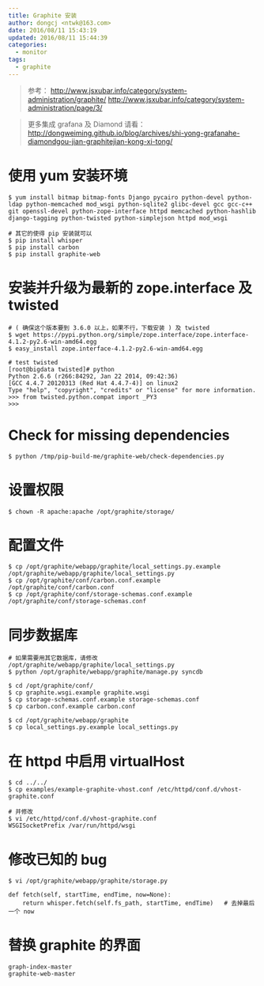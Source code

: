 ```yaml
---
title: Graphite 安装
author: dongcj <ntwk@163.com>
date: 2016/08/11 15:43:19
updated: 2016/08/11 15:44:39
categories:
  - monitor
tags:
  - graphite
---
```

> 参考：
> http://www.jsxubar.info/category/system-administration/graphite/
> http://www.jsxubar.info/category/system-administration/page/3/

> 更多集成 grafana 及 Diamond 请看：
> http://dongweiming.github.io/blog/archives/shi-yong-grafanahe-diamondgou-jian-graphitejian-kong-xi-tong/

# 使用 yum 安装环境
    $ yum install bitmap bitmap-fonts Django pycairo python-devel python-ldap python-memcached mod_wsgi python-sqlite2 glibc-devel gcc gcc-c++ git openssl-devel python-zope-interface httpd memcached python-hashlib  django-tagging python-twisted python-simplejson httpd mod_wsgi

    # 其它的使得 pip 安装就可以
    $ pip install whisper
    $ pip install carbon
    $ pip install graphite-web

# 安装并升级为最新的 zope.interface 及 twisted
    # ( 确保这个版本要到 3.6.0 以上，如果不行，下载安装 ) 及 twisted
    $ wget https://pypi.python.org/simple/zope.interface/zope.interface-4.1.2-py2.6-win-amd64.egg
    $ easy_install zope.interface-4.1.2-py2.6-win-amd64.egg

    # test twisted
    [root@bigdata twisted]# python
    Python 2.6.6 (r266:84292, Jan 22 2014, 09:42:36)
    [GCC 4.4.7 20120313 (Red Hat 4.4.7-4)] on linux2
    Type "help", "copyright", "credits" or "license" for more information.
    >>> from twisted.python.compat import _PY3
    >>>

# Check for missing dependencies
    $ python /tmp/pip-build-me/graphite-web/check-dependencies.py

# 设置权限
    $ chown -R apache:apache /opt/graphite/storage/

# 配置文件
    $ cp /opt/graphite/webapp/graphite/local_settings.py.example /opt/graphite/webapp/graphite/local_settings.py
    $ cp /opt/graphite/conf/carbon.conf.example /opt/graphite/conf/carbon.conf
    $ cp /opt/graphite/conf/storage-schemas.conf.example /opt/graphite/conf/storage-schemas.conf

# 同步数据库
    # 如果需要用其它数据库，请修改 /opt/graphite/webapp/graphite/local_settings.py
    $ python /opt/graphite/webapp/graphite/manage.py syncdb

    $ cd /opt/graphite/conf/
    $ cp graphite.wsgi.example graphite.wsgi
    $ cp storage-schemas.conf.example storage-schemas.conf
    $ cp carbon.conf.example carbon.conf

    $ cd /opt/graphite/webapp/graphite
    $ cp local_settings.py.example local_settings.py

# 在 httpd 中启用 virtualHost
    $ cd ../../
    $ cp examples/example-graphite-vhost.conf /etc/httpd/conf.d/vhost-graphite.conf

    # 并修改
    $ vi /etc/httpd/conf.d/vhost-graphite.conf
    WSGISocketPrefix /var/run/httpd/wsgi

# 修改已知的 bug
    $ vi /opt/graphite/webapp/graphite/storage.py

    def fetch(self, startTime, endTime, now=None):
        return whisper.fetch(self.fs_path, startTime, endTime)   # 去掉最后一个 now

# 替换 graphite 的界面
    graph-index-master
    graphite-web-master

